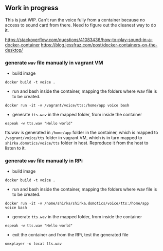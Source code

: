 ## Work in progress
This is just WIP. Can't run the voice fully from a container because no access to sound card from there. Need to figure out the cleanest way to do it.

https://stackoverflow.com/questions/41083436/how-to-play-sound-in-a-docker-container
https://blog.jessfraz.com/post/docker-containers-on-the-desktop/

### generate `wav` file manually in vagrant VM
- build image
```
docker build -t voice .
```

- run and bash inside the container, mapping the folders where wav file is to be created.
```
docker run -it -v /vagrant/voice/tts:/home/app voice bash
```

- generate `tts.wav` in the mapped folder, from inside the container
```
espeak -w tts.wav "Hello world"
```
tts.wav is generated in `/home/app` folder in the container, which is mapped to `/vagrant/voice/tts` folder in vagrant VM, which is in turn mapped to `shirka.domotics/voice/tts` folder in host.
Reproduce it from the host to listen to it.

### generate `wav` file manually in RPi
- build image
```
docker build -t voice .
```

- run and bash inside the container, mapping the folders where wav file is to be created.
```
docker run -it -v /home/shirka/shirka.domotics/voice/tts:/home/app voice bash
```

- generate `tts.wav` in the mapped folder, from inside the container
```
espeak -w tts.wav "Hello world"
```

- exit the container and from the RPi, test the generated file
```
omxplayer -o local tts.wav
```